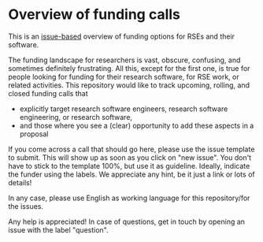 # Overview of funding calls

This is an [issue-based](https://github.com/DE-RSE/funding_calls/issues) overview of funding options for RSEs and their software.

The funding landscape for researchers is vast, obscure, confusing, and sometimes definitely frustrating. 
All this, except for the first one, is true for people looking for funding for their research software, for RSE work, or related activities.
This repository would like to track upcoming, rolling, and closed funding calls that 
* explicitly target research software engineers, research software engineering, or research software,
* and those where you see a (clear) opportunity to add these aspects in a proposal

If you come across a call that should go here, please use the issue template to submit. 
This will show up as soon as you click on "new issue".
You don't have to stick to the template 100%, but use it as guideline. 
Ideally, indicate the funder using the labels.
We appreciate any hint, be it just a link or lots of details!

In any case, please use English as working language for this repository/for the issues.

Any help is appreciated! In case of questions, get in touch by opening an issue with the label "question".

